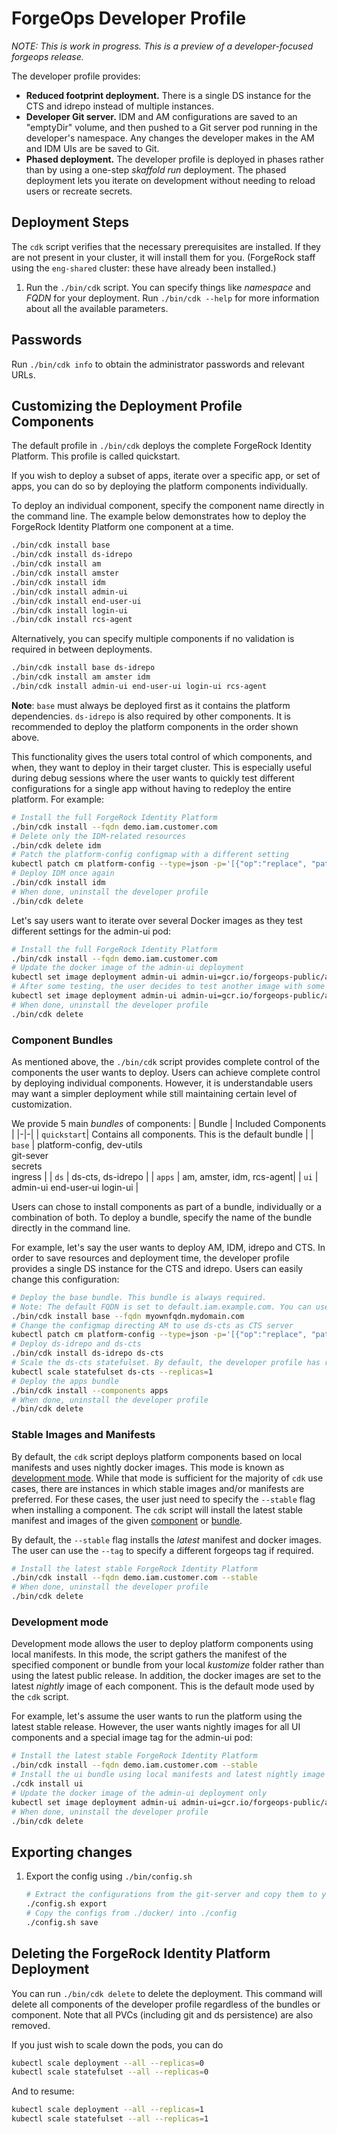 # ForgeOps Developer Profile

_NOTE: This is work in progress. This is a preview of a developer-focused forgeops release._

The developer profile provides:

* **Reduced footprint deployment.**
  There is a single DS instance for the CTS and idrepo instead of multiple
  instances.
* **Developer Git server.**
  IDM and AM configurations are saved to an "emptyDir" volume, and then pushed
  to a Git server pod running in the developer's namespace. Any changes the
  developer makes in the AM and IDM UIs are be saved to Git.
* **Phased deployment.** The developer profile is deployed in phases
  rather than by using a one-step _skaffold run_ deployment. The phased
  deployment lets you iterate on development without needing to reload users or
  recreate secrets.

## Deployment Steps

The `cdk` script verifies that the necessary prerequisites are installed.
If they are not present in your cluster, it will install them for you.
(ForgeRock staff using the `eng-shared` cluster: these have already been installed.)

1. Run the `./bin/cdk` script.
   You can specify things like _namespace_ and _FQDN_ for your deployment.
   Run `./bin/cdk --help` for more information about all the available parameters.

## Passwords

Run `./bin/cdk info` to obtain the administrator passwords and relevant URLs.

## Customizing the Deployment Profile Components

The default profile in `./bin/cdk` deploys the complete ForgeRock Identity
Platform. This profile is called quickstart.

If you wish to deploy a subset of apps, iterate over a specific app, or set
of apps, you can do so by deploying the platform components individually.

To deploy an individual component, specify the component name directly in the command line.
The example below demonstrates how to deploy the ForgeRock Identity Platform one component at a time.

```bash
./bin/cdk install base
./bin/cdk install ds-idrepo
./bin/cdk install am
./bin/cdk install amster
./bin/cdk install idm
./bin/cdk install admin-ui
./bin/cdk install end-user-ui
./bin/cdk install login-ui
./bin/cdk install rcs-agent
```

Alternatively, you can specify multiple components if no validation is required
in between deployments.

```bash
./bin/cdk install base ds-idrepo
./bin/cdk install am amster idm
./bin/cdk install admin-ui end-user-ui login-ui rcs-agent
```

**Note**: `base` must always be deployed first as it contains the platform dependencies.
`ds-idrepo` is also required by other components. It is recommended to deploy the platform
components in the order shown above.

This functionality gives the users total control of which components, and when, they want to
deploy in their target cluster. This is especially useful during debug sessions where
the user wants to quickly test different configurations for a single app without having to redeploy
the entire platform. For example:

```bash
# Install the full ForgeRock Identity Platform
./bin/cdk install --fqdn demo.iam.customer.com
# Delete only the IDM-related resources
./bin/cdk delete idm
# Patch the platform-config configmap with a different setting
kubectl patch cm platform-config --type=json -p='[{"op":"replace", "path": "/data/RCS_AGENT_ENABLED", "value": "true"}]'
# Deploy IDM once again
./bin/cdk install idm
# When done, uninstall the developer profile
./bin/cdk delete
```

Let's say users want to iterate over several Docker images as they test different settings for the admin-ui pod:

```bash
# Install the full ForgeRock Identity Platform
./bin/cdk install --fqdn demo.iam.customer.com
# Update the docker image of the admin-ui deployment
kubectl set image deployment admin-ui admin-ui=gcr.io/forgeops-public/admin-ui:my-custom-tag1
# After some testing, the user decides to test another image with some other changes
kubectl set image deployment admin-ui admin-ui=gcr.io/forgeops-public/admin-ui:my-custom-tag2
# When done, uninstall the developer profile
./bin/cdk delete
```

### Component Bundles

As mentioned above, the `./bin/cdk` script provides complete control of the components the user wants to deploy.
Users can achieve complete control by deploying individual components. However, it is understandable
users may want a simpler deployment while still maintaining certain level of customization.

We provide 5 main _bundles_ of components:
| Bundle | Included Components |
|-|-|
| `quickstart`| Contains all components. This is the default bundle |
| `base`      | platform-config, dev-utils<br>git-sever<br>secrets<br>ingress |
| `ds`        | ds-cts, ds-idrepo |
| `apps`      | am, amster, idm, rcs-agent|
| `ui`        | admin-ui end-user-ui login-ui |

Users can chose to install components as part of a bundle, individually or a combination of both.
To deploy a bundle, specify the name of the bundle directly in the command line.

For example, let's say the user wants to deploy AM, IDM, idrepo and CTS. In order to save resources and deployment time,
the developer profile provides a single DS instance for the CTS and idrepo. Users can easily change this configuration:

```bash
# Deploy the base bundle. This bundle is always required.
# Note: The default FQDN is set to default.iam.example.com. You can use "-a $FQDN" to change it while deploying "base"
./bin/cdk install base --fqdn myownfqdn.mydomain.com
# Change the configmap directing AM to use ds-cts as CTS server
kubectl patch cm platform-config --type=json -p='[{"op":"replace", "path": "/data/AM_STORES_CTS_SERVERS", "value": "ds-cts-0.ds-cts:1636"}]'
# Deploy ds-idrepo and ds-cts
./bin/cdk install ds-idrepo ds-cts
# Scale the ds-cts statefulset. By default, the developer profile has replicas=0 for ds-cts
kubectl scale statefulset ds-cts --replicas=1
# Deploy the apps bundle
./bin/cdk install --components apps
# When done, uninstall the developer profile
./bin/cdk delete
```

### Stable Images and Manifests

By default, the `cdk` script deploys platform components based on local manifests and uses nightly docker images.
This mode is known as [development mode](#development-mode). While that mode is sufficient for the majority
of `cdk` use cases, there are instances in which stable images and/or manifests are preferred. For these cases,
the user just need to specify the `--stable` flag when installing a component. The `cdk` script will install the latest stable
manifest and images of the given [component](#customizing-the-deployment-profile-components) or [bundle](#component-bundles).

By default, the `--stable` flag installs the _latest_ manifest and docker images. The user can use the `--tag` to specify
a different forgeops tag if required.

```bash
# Install the latest stable ForgeRock Identity Platform
./bin/cdk install --fqdn demo.iam.customer.com --stable
# When done, uninstall the developer profile
./bin/cdk delete
```

### Development mode

Development mode allows the user to deploy platform components using local manifests. In this mode, the script gathers
the manifest of the specified component or bundle from your local _kustomize_ folder rather
than using the latest public release. In addition, the docker images are set to the latest _nightly_ image of each component.
This is the default mode used by the `cdk` script.

For example, let's assume the user wants to run the platform using the latest stable release. However, the user wants
nightly images for all UI components and a special image tag for the admin-ui pod:

```bash
# Install the latest stable ForgeRock Identity Platform
./bin/cdk install --fqdn demo.iam.customer.com --stable
# Install the ui bundle using local manifests and latest nightly image
./cdk install ui
# Update the docker image of the admin-ui deployment only
kubectl set image deployment admin-ui admin-ui=gcr.io/forgeops-public/admin-ui:my-custom-tag1
# When done, uninstall the developer profile
./bin/cdk delete
```

## Exporting changes


1. Export the config using `./bin/config.sh`

    ```bash
    # Extract the configurations from the git-server and copy them to your local "./docker" folder
    ./config.sh export
    # Copy the configs from ./docker/ into ./config
    ./config.sh save
    ```

## Deleting the ForgeRock Identity Platform Deployment

You can run `./bin/cdk delete` to delete the deployment. This command will delete all components
of the developer profile regardless of the bundles or component.
Note that all PVCs (including git and ds persistence) are also removed.

If you just wish to scale down the pods, you can do

```bash
kubectl scale deployment --all --replicas=0
kubectl scale statefulset --all --replicas=0
```

And to resume:

```bash
kubectl scale deployment --all --replicas=1
kubectl scale statefulset --all --replicas=1
```
